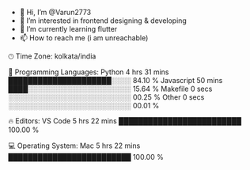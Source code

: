 - 👋 Hi, I’m @Varun2773
- 👀 I’m interested in frontend designing & developing
- 🌱 I’m currently learning flutter
- 📫 How to reach me (i am unreachable)


🕑︎ Time Zone: kolkata/india

💬 Programming Languages: 
Python                   4 hrs 31 mins       █████████████████████░░░░   84.10 % 
Javascript               50 mins             ████░░░░░░░░░░░░░░░░░░░░░   15.64 % 
Makefile                 0 secs              ░░░░░░░░░░░░░░░░░░░░░░░░░   00.25 % 
Other                    0 secs              ░░░░░░░░░░░░░░░░░░░░░░░░░   00.01 % 

🔥 Editors: 
VS Code                  5 hrs 22 mins       █████████████████████████   100.00 % 

💻 Operating System: 
Mac                      5 hrs 22 mins       █████████████████████████   100.00 % 
<!---
Varun2773/Varun2773 is a ✨ special ✨ repository because its `README.md` (this file) appears on your GitHub profile.
You can click the Preview link to take a look at your changes.
--->
